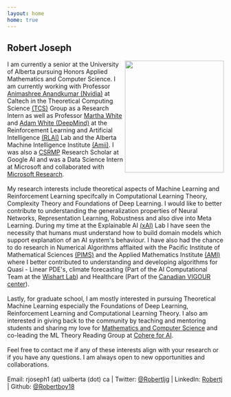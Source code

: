 ```yaml
---
layout: home
home: true
---
```

## Robert Joseph 

<img align="right" width="230" height="260" src="https://i.ibb.co/0Gphxfg/SNOW-20220627-114422-413.jpg">

<div>I am currently a senior at the University of Alberta pursuing Honors Applied Mathematics and Computer Science. I am currently working with Professor <a href = "http://tensorlab.cms.caltech.edu/users/anima/">Animashree Anandkumar (Nvidia)</a> at Caltech in the Theoretical Computing Science <a href="https://www.cms.caltech.edu/research/theoretical-computer-science">(TCS)</a> Group as a Research Intern as well as Professor <a href = "http://webdocs.cs.ualberta.ca/~whitem/">Martha White</a> and <a href = "https://sites.ualberta.ca/~amw8/">Adam White (DeepMind)</a> at the Reinforcement Learning and Artificial Intelligence <a href = "http://rlai.ualberta.ca/)">(RLAI)</a> Lab and the Alberta Machine Intelligence Institute <a href = "https://www.amii.ca/">(Amii)</a>. I was also a <a href = "https://research.google/outreach/csrmp/">CSRMP</a> Research Scholar at Google AI and was a Data Science Intern at Microsoft and collaborated with <a href = "https://www.microsoft.com/en-us/research/research-area/data-platform-analytics/">Microsoft Research</a>.</div>
<br>
<div> My research interests include theoretical aspects of Machine Learning and Reinforcement Learning specifcally in Computational Learning Theory, Complexity Theory and Foundations of Deep Learning. I would like to better contribute to understanding the generalization properties of Neural Networks, Representation Learning, Robustness and also dive into Meta Learning. During my time at the Explainable AI <a href = "https://sites.ualberta.ca/~amiixai/">(xAI)</a> Lab I have seen the necessity that humans must understand how to build domain models which support explanation of an AI system's behaviour. I have also had the chance to do research in Numerical Algorithms afflaited with the Pacific Institute of Mathematical Sciences <a href = "https://www.pims.math.ca/">(PIMS)</a> and the Applied Mathematics Institute <a href = "https://sites.ualberta.ca/~yauwong/AMI.htm">(AMI)</a> where I better contributed to understanding and developing algorithms for Quasi - Linear PDE's, climate forecasting (Part of the AI Computational Team at the <a href = "https://www.wishartlab.com/">Wishart Lab</a>) and Healthcare (Part of the <a href = "https://thecvc.ca/">Canadian VIGOUR center</a>).
</div>
<br>
<div>
Lastly, for graduate school, I am mostly interested in pursuing Theoretical Machine Learning especially the Foundations of Deep Learning, Reinforcement Learning and Computational Learning Theory. I also am interested in giving back to the community by teaching and mentoring students and sharing my love for <a href = "https://www.robertj1.com/service/">Mathematics and Computer Science</a> and co-leading the ML Theory Reading Group at <a href="https://cohere.for.ai/">Cohere for AI</a>.
</div>
<br>
<div>
Feel free to contact me if any of these interests align with your research or if you have any questions. I am always open to new opportunities and collaborations. 
</div>
<br>
<div>
Email: rjoseph1 (at) ualberta (dot) ca | Twitter: <a href = "https://twitter.com/Robertljg">@Robertljg</a> | LinkedIn: <a href = "https://www.linkedin.com/in/robert-joseph-2001/">Robertj</a> | Github: <a href = "https://github.com/Robertboy18">@Robertboy18</a>
</div>
<!--
<script src="https://apps.elfsight.com/p/platform.js" defer></script>
<div class="elfsight-app-b13063fd-194b-41ac-a7f5-7c5932cf93f7"></div>
-->
<!--<h4 class="posts-item-note">Recent Posts</h4>
{% for post in site.posts limit:11%}
<article class="post-item" align = "center">
  <span class="post-item-date" align = "center">{{ post.date  | date: "%b %d, %Y" }}</span>
  <h4 class="post-item-title" align = "center">
    <a href="{{ post.url }}">{{ post.title | escape }}</a>
  </h4>
</article>
{% endfor %}
-->

<!--<h4 class="posts-item-note" href = "/resume">All Posts</h4>-->
